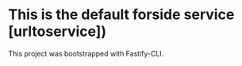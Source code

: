 # This is the default forside service [urltoservice])
This project was bootstrapped with Fastify-CLI.

